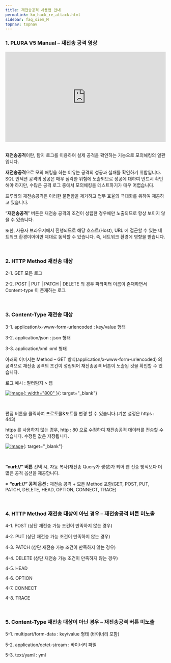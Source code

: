 ```yaml
---
title: 재전송공격 사용법 안내 
permalink: ko_hack_re_attack.html
sidebar: faq_siem_M
topnav: topnav
---
```


### 1. PLURA V5 Manual – 재전송 공격 영상

<style>.embed-container { position: relative; padding-bottom: 56.25%; height: 0; overflow: hidden; max-width: 100%; } .embed-container iframe, .embed-container object, .embed-container embed { position: absolute; top: 0; left: 0; width: 100%; height: 100%; }</style><div class='embed-container'><iframe src='https://www.youtube.com/embed/_ICFu8Rg5h0' frameborder='0' allowfullscreen></iframe></div>

<br />

**재전송공격**이란, 탐지 로그를 이용하여 실제 공격을 확인하는 기능으로 모의해킹의 일환입니다.

**재전송공격**으로 모의 해킹을 하는 이유는 공격의 성공과 실패를 확인하기 위함입니다.
SQL 인젝션 공격의 성공은 매우 심각한 위험에 노출되므로 성공에 대하여 반드시 확인해야 하지만,
수많은 공격 로그 중에서 모의해킹을 테스트하기가 매우 어렵습니다.

프루라의 재전송공격은 이러한 불편함을 제거하고 업무 효율의 극대화를 위하여 제공하고 있습니다.

“**재전송공격**” 버튼은 재전송 공격의 조건이 성립한 경우에만 노출되므로 항상 보이지 않을 수 있습니다.

또한, 사용자 브라우저에서 진행되므로 해당 호스트(Host), URL 에 접근할 수 있는 네트워크 환경이어야만 제대로 동작할 수 있습니다. 즉, 네트워크 환경에 영향을 받습니다.

<br />

### 2. HTTP Method 재전송 대상

2-1. GET 모든 로그

2-2.
POST | PUT | PATCH | DELETE 의 경우 파라미터 이름이 존재하면서 Content-type 이 존재하는 로그

<br />

### 3. Content-Type 재전송 대상

3-1. application/x-www-form-urlencoded : key/value 형태

3-2. application/json : json 형태

3-3. application/xml :xml 형태

아래의 이미지는 Method – GET 방식(application/x-www-form-urlencoded) 의 공격으로 재전송 공격의 조건이 성립되어 재전송공격 버튼이 노출된 것을 확인할 수 있습니다.

로그 예시 : 필터탐지 > 웹

 [![image](/docs/images/Additianal/hack/1.png){: width="800" }](/docs/images/Additianal/aws/1.png){: target="_blank"}

<br />

편집 버튼을 클릭하여 프로토콜&포트를 변경 할 수 있습니다.(기본 설정은 https : 443)

https 를 사용하지 않는 경우, http : 80 으로 수정하여 재전송공격 데이터를 전송할 수 있습니다.
수정된 값은 저장됩니다.

 [![image](/docs/images/Additianal/hack/2.png)](/docs/images/Additianal/aws/2.png){: target="_blank"}
 
 <br />

**“curl://” 버튼** 선택 시, 자동 복사(재전송 Query가 생성)가 되어 웹 전송 방식보다 더 많은 공격 옵션을 제공합니다.

※ **“curl://” 공격 옵션 :** 재전송 공격 + 모든 Method 포함(GET, POST, PUT, PATCH, DELETE, HEAD, OPTION, CONNECT, TRACE)

<br />

### 4. HTTP Method 재전송 대상이 아닌 경우 – 재전송공격 버튼 미노출

4-1. POST (상단 재전송 가능 조건이 만족하지 않는 경우)

4-2. PUT (상단 재전송 가능 조건이 만족하지 않는 경우)

4-3. PATCH (상단 재전송 가능 조건이 만족하지 않는 경우)

4-4. DELETE (상단 재전송 가능 조건이 만족하지 않는 경우)

4-5. HEAD

4-6. OPTION

4-7. CONNECT

4-8. TRACE

<br />

### 5. Content-Type 재전송 대상이 아닌 경우 – 재전송공격 버튼 미노출

5-1. multipart/form-data : key/value 형태 (바이너리 포함)

5-2. application/octet-stream : 바이너리 파일

5-3. text/yaml : yml

